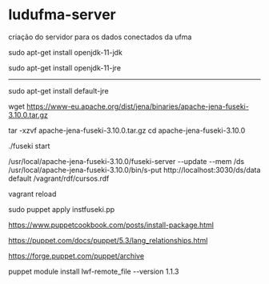 # ludufma-server
criação do servidor para os dados conectados da ufma

sudo apt-get install openjdk-11-jdk

sudo apt-get install openjdk-11-jre

***


sudo apt-get install default-jre

wget https://www-eu.apache.org/dist/jena/binaries/apache-jena-fuseki-3.10.0.tar.gz

tar -xzvf apache-jena-fuseki-3.10.0.tar.gz
cd apache-jena-fuseki-3.10.0

./fuseki start


/usr/local/apache-jena-fuseki-3.10.0/fuseki-server --update --mem /ds
/usr/local/apache-jena-fuseki-3.10.0/bin/s-put http://localhost:3030/ds/data default /vagrant/rdf/cursos.rdf


vagrant reload

 sudo puppet apply instfuseki.pp

 https://www.puppetcookbook.com/posts/install-package.html

 https://puppet.com/docs/puppet/5.3/lang_relationships.html

 https://forge.puppet.com/puppet/archive

 puppet module install lwf-remote_file --version 1.1.3